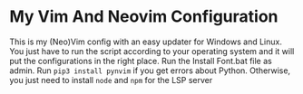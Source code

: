 # My Vim And Neovim Configuration
This is my (Neo)Vim config with an easy updater for Windows and Linux. You just have to run the script according to your operating system and it will put the configurations in the right place. Run the Install Font.bat file as admin.
Run ```pip3 install pynvim``` if you get errors about Python. Otherwise, you just need to install ```node``` and ```npm``` for the LSP server
